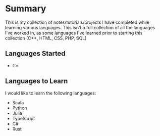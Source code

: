 # Summary

This is my collection of notes/tutorials/projects I have completed while learning various languages. This isn't a full collection of all the languages I've worked in, as some languages I've learned prior to starting this collection (C++, HTML, CSS, PHP, SQL)

## Languages Started

- Go

## Languages to Learn

I would like to learn the following languages:

- Scala
- Python
- Julia
- TypeScript
- C#
- Rust
